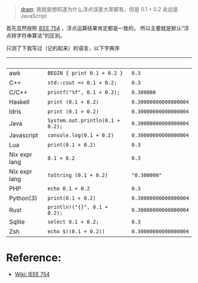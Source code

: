 <!--
title: "0.1 + 0.2 = ?"
created: 2019-07-24T00:32:11+0800
tags:
- float
- meaningless
-->

> [dram][dram]: 我就是想知道为什么浮点误差大家都有，但是 0.1 + 0.2 永远是 JavaScript

首先显然按照 [IEEE 754][ieee] ，浮点运算结果肯定都是一致的，
所以主要就是默认“浮点转字符串算法”的区别。

只测了下我写过（记的起来）的语言，以下字典序

| &nbsp;        | &nbsp;                           | &nbsp;                |
| -             | -                                | -                     |
| awk           | `BEGIN { print 0.1 + 0.2 }`      | `0.3`                 |
| C++           | `std::cout << 0.1 + 0.2;`        | `0.3`                 |
| C/C++         | `printf("%f", 0.1 + 0.2);`       | `0.300000`            |
| Haskell       | `print (0.1 + 0.2)`              | `0.30000000000000004` |
| Idris         | `print (0.1 + 0.2)`              | `0.30000000000000004` |
| Java          | `System.out.println(0.1 + 0.2);` | `0.30000000000000004` |
| Javascript    | `console.log(0.1 + 0.2)`         | `0.30000000000000004` |
| Lua           | `print(0.1 + 0.2)`               | `0.3`                 |
| Nix expr lang | `0.1 + 0.2`                      | `0.3`                 |
| Nix expr lang | `toString (0.1 + 0.2)`           | `"0.300000"`          |
| PHP           | `echo 0.1 + 0.2`                 | `0.3`                 |
| Python(3)     | `print(0.1 + 0.2)`               | `0.30000000000000004` |
| Rust          | `println!("{}", 0.1 + 0.2);`     | `0.30000000000000004` |
| Sqlite        | `select 0.1 + 0.2;`              | `0.3`                 |
| Zsh           | `echo $((0.1 + 0.2))`            | `0.30000000000000004` |

# Reference:

- [Wiki: IEEE 754][ieee]

[dram]: https://github.com/dramforever/
[ieee]: https://en.wikipedia.org/wiki/IEEE_754
